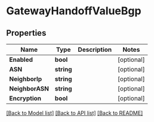 # GatewayHandoffValueBgp

## Properties

Name | Type | Description | Notes
------------ | ------------- | ------------- | -------------
**Enabled** | **bool** |  | [optional] 
**ASN** | **string** |  | [optional] 
**NeighborIp** | **string** |  | [optional] 
**NeighborASN** | **string** |  | [optional] 
**Encryption** | **bool** |  | [optional] 

[[Back to Model list]](../README.md#documentation-for-models) [[Back to API list]](../README.md#documentation-for-api-endpoints) [[Back to README]](../README.md)


